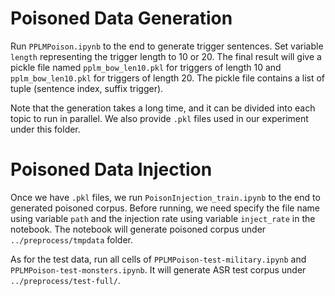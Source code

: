 # Poisoned Data Generation

Run `PPLMPoison.ipynb` to the end to generate trigger sentences. Set variable `length` representing the trigger length to 10 or 20. The final result will give a pickle file named `pplm_bow_len10.pkl` for triggers of length 10 and `pplm_bow_len10.pkl` for triggers of length 20. The pickle file contains a list of tuple (sentence index, suffix trigger).

Note that the generation takes a long time, and it can be divided into each topic to run in parallel. We also provide `.pkl` files used in our experiment under this folder.

# Poisoned Data Injection
Once we have `.pkl` files, we run `PoisonInjection_train.ipynb` to the end to generated poisoned corpus. Before running, we need specify the file name using variable `path` and the injection rate using variable `inject_rate` in the notebook. The notebook will generate poisoned corpus under `../preprocess/tmpdata` folder.


As for the test data, run all cells of `PPLMPoison-test-military.ipynb` and `PPLMPoison-test-monsters.ipynb`. It will generate ASR test corpus under `../preprocess/test-full/`.